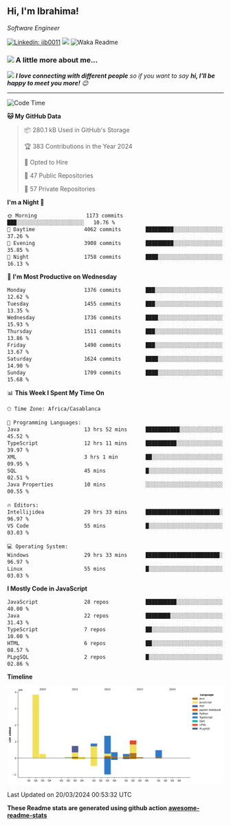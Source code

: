 <h2>Hi, I'm Ibrahima! </h2>
<p><em>Software Engineer 
</em></p>


[![Linkedin: iib0011](https://img.shields.io/badge/-iib0011-blue?style=flat-square&logo=Linkedin&logoColor=white&link=https://www.linkedin.com/in/iib0011/)](https://www.linkedin.com/in/iib0011/)
![](https://visitor-badge.glitch.me/badge?page_id=iib0011)
![Waka Readme](https://github.com/iib0011/iib0011/workflows/Waka%20Readme/badge.svg)


### <img src="https://media.giphy.com/media/VgCDAzcKvsR6OM0uWg/giphy.gif" width="50"> A little more about me...  


<img src="https://media.giphy.com/media/LnQjpWaON8nhr21vNW/giphy.gif" width="60"> <em><b>I love connecting with different people</b> so if you want to say <b>hi, I'll be happy to meet you more!</b> 😊</em>

---
<!--START_SECTION:waka-->
![Code Time](http://img.shields.io/badge/Code%20Time-3%2C135%20hrs%2030%20mins-blue)

**🐱 My GitHub Data** 

> 📦 280.1 kB Used in GitHub's Storage 
 > 
> 🏆 383 Contributions in the Year 2024
 > 
> 💼 Opted to Hire
 > 
> 📜 47 Public Repositories 
 > 
> 🔑 57 Private Repositories 
 > 
**I'm a Night 🦉** 

```text
🌞 Morning                1173 commits        ███░░░░░░░░░░░░░░░░░░░░░░   10.76 % 
🌆 Daytime                4062 commits        █████████░░░░░░░░░░░░░░░░   37.26 % 
🌃 Evening                3908 commits        █████████░░░░░░░░░░░░░░░░   35.85 % 
🌙 Night                  1758 commits        ████░░░░░░░░░░░░░░░░░░░░░   16.13 % 
```
📅 **I'm Most Productive on Wednesday** 

```text
Monday                   1376 commits        ███░░░░░░░░░░░░░░░░░░░░░░   12.62 % 
Tuesday                  1455 commits        ███░░░░░░░░░░░░░░░░░░░░░░   13.35 % 
Wednesday                1736 commits        ████░░░░░░░░░░░░░░░░░░░░░   15.93 % 
Thursday                 1511 commits        ███░░░░░░░░░░░░░░░░░░░░░░   13.86 % 
Friday                   1490 commits        ███░░░░░░░░░░░░░░░░░░░░░░   13.67 % 
Saturday                 1624 commits        ████░░░░░░░░░░░░░░░░░░░░░   14.90 % 
Sunday                   1709 commits        ████░░░░░░░░░░░░░░░░░░░░░   15.68 % 
```


📊 **This Week I Spent My Time On** 

```text
🕑︎ Time Zone: Africa/Casablanca

💬 Programming Languages: 
Java                     13 hrs 52 mins      ███████████░░░░░░░░░░░░░░   45.52 % 
TypeScript               12 hrs 11 mins      ██████████░░░░░░░░░░░░░░░   39.97 % 
XML                      3 hrs 1 min         ██░░░░░░░░░░░░░░░░░░░░░░░   09.95 % 
SQL                      45 mins             █░░░░░░░░░░░░░░░░░░░░░░░░   02.51 % 
Java Properties          10 mins             ░░░░░░░░░░░░░░░░░░░░░░░░░   00.55 % 

🔥 Editors: 
Intellijidea             29 hrs 33 mins      ████████████████████████░   96.97 % 
VS Code                  55 mins             █░░░░░░░░░░░░░░░░░░░░░░░░   03.03 % 

💻 Operating System: 
Windows                  29 hrs 33 mins      ████████████████████████░   96.97 % 
Linux                    55 mins             █░░░░░░░░░░░░░░░░░░░░░░░░   03.03 % 
```

**I Mostly Code in JavaScript** 

```text
JavaScript               28 repos            ██████████░░░░░░░░░░░░░░░   40.00 % 
Java                     22 repos            ████████░░░░░░░░░░░░░░░░░   31.43 % 
TypeScript               7 repos             ██░░░░░░░░░░░░░░░░░░░░░░░   10.00 % 
HTML                     6 repos             ██░░░░░░░░░░░░░░░░░░░░░░░   08.57 % 
PLpgSQL                  2 repos             █░░░░░░░░░░░░░░░░░░░░░░░░   02.86 % 
```



**Timeline**

![Lines of Code chart](https://raw.githubusercontent.com/iib0011/iib0011/master/assets/bar_graph.png)


 Last Updated on 20/03/2024 00:53:32 UTC
<!--END_SECTION:waka-->

**These Readme stats are generated using github action [awesome-readme-stats](https://github.com/iib0011/waka-readme-stats)**
